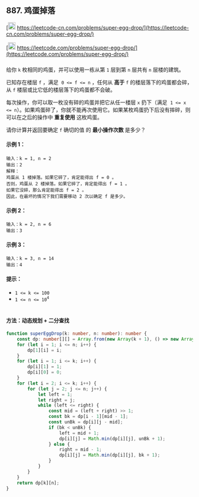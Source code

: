 ## 887. 鸡蛋掉落

[<img src="https://static.leetcode-cn.com/cn-mono-assets/production/assets/logo-dark-cn.c42314a8.svg" height="20" /> https://leetcode-cn.com/problems/super-egg-drop/](https://leetcode-cn.com/problems/super-egg-drop/)

[<img src="https://assets.leetcode.com/static_assets/public/webpack_bundles/images/logo-dark.e99485d9b.svg" height="20"/> https://leetcode.com/problems/super-egg-drop/](https://leetcode.com/problems/super-egg-drop/)

###

给你 `k` 枚相同的鸡蛋，并可以使用一栋从第 `1` 层到第 `n` 层共有 `n` 层楼的建筑。

已知存在楼层 `f` ，满足  `0 <= f <= n` ，任何从 **高于** `f` 的楼层落下的鸡蛋都会碎，从 `f` 楼层或比它低的楼层落下的鸡蛋都不会破。

每次操作，你可以取一枚没有碎的鸡蛋并把它从任一楼层 `x` 扔下（满足  `1 <= x <= n`）。如果鸡蛋碎了，你就不能再次使用它。如果某枚鸡蛋扔下后没有摔碎，则可以在之后的操作中 **重复使用** 这枚鸡蛋。

请你计算并返回要确定 `f` 确切的值 的 **最小操作次数** 是多少？

#### 示例 1：

```
输入：k = 1, n = 2
输出：2
解释：
鸡蛋从 1 楼掉落。如果它碎了，肯定能得出 f = 0 。
否则，鸡蛋从 2 楼掉落。如果它碎了，肯定能得出 f = 1 。
如果它没碎，那么肯定能得出 f = 2 。
因此，在最坏的情况下我们需要移动 2 次以确定 f 是多少。
```

#### 示例 2：

```
输入：k = 2, n = 6
输出：3
```

#### 示例 3：

```
输入：k = 3, n = 14
输出：4
```

#### 提示：

-   `1 <= k <= 100`
-   `1 <= n <= 10`<sup>`4`</sup>

#

#### 方法：动态规划 + 二分查找

```ts
function superEggDrop(k: number, n: number): number {
    const dp: number[][] = Array.from(new Array(k + 1), () => new Array(n + 1).fill(Infinity));
    for (let i = 1; i <= n; i++) {
        dp[1][i] = i;
    }
    for (let i = 1; i <= k; i++) {
        dp[i][1] = 1;
        dp[i][0] = 0;
    }
    for (let i = 2; i <= k; i++) {
        for (let j = 2; j <= n; j++) {
            let left = 1;
            let right = j;
            while (left <= right) {
                const mid = (left + right) >> 1;
                const bk = dp[i - 1][mid - 1];
                const unBk = dp[i][j - mid];
                if (bk < unBk) {
                    left = mid + 1;
                    dp[i][j] = Math.min(dp[i][j], unBk + 1);
                } else {
                    right = mid - 1;
                    dp[i][j] = Math.min(dp[i][j], bk + 1);
                }
            }
        }
    }
    return dp[k][n];
}
```
